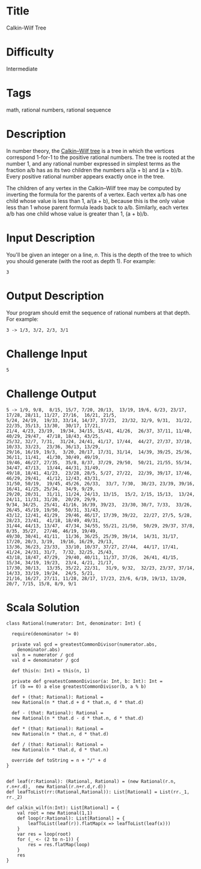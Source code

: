 # Title

Calkin-Wilf Tree

# Difficulty

Intermediate

# Tags

math, rational numbers, rational sequence

# Description

In number theory, the [Calkin–Wilf tree](https://en.wikipedia.org/wiki/Calkin%E2%80%93Wilf_tree)  is a tree in which the vertices correspond 1-for-1 to the positive rational numbers. The tree is rooted at the number 1, and any rational number expressed in simplest terms as the fraction a/b has as its two children the numbers a/(a + b) and (a + b)/b. Every positive rational number appears exactly once in the tree.

The children of any vertex in the Calkin–Wilf tree may be computed by inverting the formula for the parents of a vertex. Each vertex a/b has one child whose value is less than 1, a/(a + b), because this is the only value less than 1 whose parent formula leads back to a/b. Similarly, each vertex a/b has one child whose value is greater than 1, (a + b)/b.

# Input Description

You'll be given an integer on a line, *n*. This is the depth of the tree to which you should generate (with the root as depth 1). For example:

    3

# Output Description

Your program should emit the sequence of rational numbers at that depth. For example:

    3 -> 1/3, 3/2, 2/3, 3/1

# Challenge Input

    5
    
# Challenge Output

    5 -> 1/9, 9/8,  8/15, 15/7, 7/20, 20/13,  13/19, 19/6, 6/23, 23/17,  17/28, 28/11, 11/27, 27/16,  16/21, 21/5,
    5/24, 24/19,  19/33, 33/14, 14/37, 37/23,  23/32, 32/9, 9/31,  31/22, 22/35, 35/13, 13/30,  30/17, 17/21,
    21/4, 4/23, 23/19,  19/34, 34/15, 15/41, 41/26,  26/37, 37/11, 11/40, 40/29, 29/47,  47/18, 18/43, 43/25,
    25/32, 32/7, 7/31,  31/24, 24/41, 41/17, 17/44,  44/27, 27/37, 37/10, 10/33, 33/23,  23/36, 36/13, 13/29,
    29/16, 16/19, 19/3,  3/20, 20/17, 17/31, 31/14,  14/39, 39/25, 25/36, 36/11, 11/41,  41/30, 30/49, 49/19,
    19/46, 46/27, 27/35,  35/8, 8/37, 37/29, 29/50,  50/21, 21/55, 55/34, 34/47, 47/13,  13/44, 44/31, 31/49,
    49/18, 18/41, 41/23,  23/28, 28/5, 5/27, 27/22,  22/39, 39/17, 17/46, 46/29, 29/41,  41/12, 12/43, 43/31,
    31/50, 50/19,  19/45, 45/26, 26/33,  33/7, 7/30,  30/23, 23/39, 39/16,  16/41, 41/25, 25/34,  34/9, 9/29,
    29/20, 20/31,  31/11, 11/24, 24/13, 13/15,  15/2, 2/15, 15/13,  13/24, 24/11, 11/31, 31/20,  20/29, 29/9,
    9/34, 34/25,  25/41, 41/16, 16/39, 39/23,  23/30, 30/7, 7/33,  33/26, 26/45, 45/19, 19/50,  50/31, 31/43,
    43/12, 12/41, 41/29,  29/46, 46/17, 17/39, 39/22,  22/27, 27/5, 5/28, 28/23, 23/41,  41/18, 18/49, 49/31,
    31/44, 44/13, 13/47,  47/34, 34/55, 55/21, 21/50,  50/29, 29/37, 37/8, 8/35, 35/27,  27/46, 46/19, 19/49,
    49/30, 30/41, 41/11,  11/36, 36/25, 25/39, 39/14,  14/31, 31/17, 17/20, 20/3, 3/19,  19/16, 16/29, 29/13,
    13/36, 36/23, 23/33,  33/10, 10/37, 37/27, 27/44,  44/17, 17/41, 41/24, 24/31, 31/7,  7/32, 32/25, 25/43,
    43/18, 18/47, 47/29,  29/40, 40/11, 11/37, 37/26,  26/41, 41/15, 15/34, 34/19, 19/23,  23/4, 4/21, 21/17,
    17/30, 30/13,  13/35, 35/22, 22/31,  31/9, 9/32,  32/23, 23/37, 37/14,  14/33, 33/19, 19/24,  24/5, 5/21,
    21/16, 16/27, 27/11, 11/28, 28/17, 17/23, 23/6, 6/19, 19/13, 13/20, 20/7, 7/15, 15/8, 8/9, 9/1




# Scala Solution

    class Rational(numerator: Int, denominator: Int) {

      require(denominator != 0)

      private val gcd = greatestCommonDivisor(numerator.abs,
        denominator.abs)
      val n = numerator / gcd
      val d = denominator / gcd

      def this(n: Int) = this(n, 1)

      private def greatestCommonDivisor(a: Int, b: Int): Int =
      if (b == 0) a else greatestCommonDivisor(b, a % b)

      def + (that: Rational): Rational =
      new Rational(n * that.d + d * that.n, d * that.d)

      def - (that: Rational): Rational =
      new Rational(n * that.d - d * that.n, d * that.d)

      def * (that: Rational): Rational =
      new Rational(n * that.n, d * that.d)

      def / (that: Rational): Rational =
      new Rational(n * that.d, d * that.n)

      override def toString = n + "/" + d
    }


    def leaf(r:Rational): (Rational, Rational) = (new Rational(r.n, r.n+r.d),  new Rational(r.n+r.d,r.d))
    def leafToList(rr:(Rational,Rational)): List[Rational] = List(rr._1, rr._2)

    def calkin_wilf(n:Int): List[Rational] = {
        val root = new Rational(1,1)
        def loop(r:Rational): List[Rational] = {
            leafToList(leaf(r)).flatMap(x => leafToList(leaf(x)))
        }
        var res = loop(root)
        for (_ <- (2 to n-1)) {
            res = res.flatMap(loop)
        }
        res
    }
